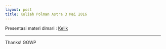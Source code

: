 ```yaml
---
layout: post
title: Kuliah Polman Astra 3 Mei 2016
---
```


Presentasi materi dimari : <a href="http://tennosys.github.io/slide/protecting-vs-reversing-of-net-desktop-application">Kelik</a>
 
-----

Thanks!
GGWP

